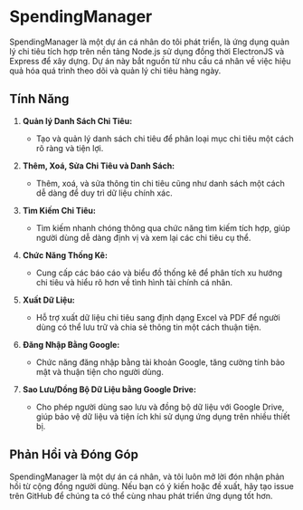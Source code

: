 # SpendingManager
SpendingManager là một dự án cá nhân do tôi phát triển, là ứng dụng quản lý chi tiêu tích hợp trên nền tảng Node.js sử dụng đồng thời ElectronJS và Express để xây dựng. Dự án này bắt nguồn từ nhu cầu cá nhân về việc hiệu quả hóa quá trình theo dõi và quản lý chi tiêu hàng ngày.

## Tính Năng

1. **Quản lý Danh Sách Chi Tiêu:**
   - Tạo và quản lý danh sách chi tiêu để phân loại mục chi tiêu một cách rõ ràng và tiện lợi.

2. **Thêm, Xoá, Sửa Chi Tiêu và Danh Sách:**
   - Thêm, xoá, và sửa thông tin chi tiêu cũng như danh sách một cách dễ dàng để duy trì dữ liệu chính xác.

3. **Tìm Kiếm Chi Tiêu:**
   - Tìm kiếm nhanh chóng thông qua chức năng tìm kiếm tích hợp, giúp người dùng dễ dàng định vị và xem lại các chi tiêu cụ thể.

4. **Chức Năng Thống Kê:**
   - Cung cấp các báo cáo và biểu đồ thống kê để phân tích xu hướng chi tiêu và hiểu rõ hơn về tình hình tài chính cá nhân.

5. **Xuất Dữ Liệu:**
   - Hỗ trợ xuất dữ liệu chi tiêu sang định dạng Excel và PDF để người dùng có thể lưu trữ và chia sẻ thông tin một cách thuận tiện.

6. **Đăng Nhập Bằng Google:**
   - Chức năng đăng nhập bằng tài khoản Google, tăng cường tính bảo mật và thuận tiện cho người dùng.

7. **Sao Lưu/Dồng Bộ Dữ Liệu bằng Google Drive:**
   - Cho phép người dùng sao lưu và đồng bộ dữ liệu với Google Drive, giúp bảo vệ dữ liệu và tiện ích khi sử dụng ứng dụng trên nhiều thiết bị.

## Phản Hồi và Đóng Góp

SpendingManager là một dự án cá nhân, và tôi luôn mở lời đón nhận phản hồi từ cộng đồng người dùng. Nếu bạn có ý kiến hoặc đề xuất, hãy tạo issue trên GitHub để chúng ta có thể cùng nhau phát triển ứng dụng tốt hơn.
